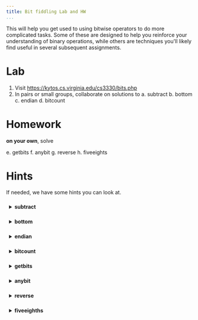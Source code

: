 ```yaml
---
title: Bit fiddling Lab and HW
...
```


This will help you get used to using bitwise operators to do more complicated tasks.
Some of these are designed to help you reinforce your understanding of binary operations,
while others are techniques you'll likely find useful in several subsequent assignments.

# Lab

1. Visit <https://kytos.cs.virginia.edu/cs3330/bits.php>
2. In pairs or small groups, collaborate on solutions to
    a. subtract
    b. bottom
    c. endian
    d. bitcount

# Homework

**on your own**, solve

e. getbits
f. anybit
g. reverse
h. fiveeights

# Hints

If needed, we have some hints you can look at.

<style>
summary { font-weight: bold; }
details { padding: 1ex; margin: 1ex 0ex; }
details[open] { border-left: thin solid rgba(0,0,0,0.25); border-radius:1ex; }
</style>


<details><summary>subtract</summary>

Consider the definition of two's compliment.

</details>


<details><summary>bottom</summary>

The obvious solution `~(0xFFFFFFFF << b)`{.c} won't work.
Bit shifts always do a modulo on their right-hand operand, so `a << b` does the same thing as `a << (b % (8*sizeof(a))`.
Thus, `<< 32` and `<< 0` do the same thing.

</details>


<details><summary>endian</summary>

Remember that changing endianness means swapping bytes, not bits.

</details>


<details><summary>bitcount</summary>

The obvious solution would be something like

````c
ans = 0;
for(int i=0; i<32; i+=1) {
    a += x&1;
    x >>=1;
}    
````

We don't allow for loops, but even if you replace it with 32 copies that's still 96 operations, and we only allow 40 for this task.

The trick is to do things in parallel, treating a number like a vector of smaller numbers.
Suppose I wanted to count the bits of an 8-bit number with bits `abcdefgh`.
With a little shifting and masking I could make three numbers

    0b00e00h
    0a00d00g
    0000c00f

and add them to get `xx0yy0zz` where `xx = a+b`, `yy = c+d+e`, and `zz = f+g+h`.

Extending this trick to several rounds on 32 bits will solve this problem.

</details>





<details><summary>getbits</summary>

Your solution to `bottom` plus a little shifting should do the trick.

</details>


<details><summary>anybit</summary>

The easy solution would be `y = !!x` but we don't allow `!`. Nor do we allow enough operations to do a loop-like solution.
    
You can divide and conquer.
Try defining `x1` where if any bit anywhere in `x` was `1`, some bit in the bottom 16 bits of `x1` is `1`.
The given task is "see if any `1` bit is in the 32 bits of `x`".
How could you reduce it to "see if any `1` bit is in the bottom 16 bits of `x1`"?

</details>


<details><summary>reverse</summary>

There aren't enough operations to do the endian-like reversal.
But you can use a vector-like solution: suppose you had an endian-reversed version of `x`: how could you reverse the bits of all four bytes at the same time?

</details>


<details><summary>fiveeighths</summary>

Any solution that includes left-shifts of adding a number to itself won't work for large inputs.
Think in terms of right shifts and additions.

<details><summary>more...</summary>

A solution for positive numbers won't work for all negative numbers. To see this, try writing out cases `-8` to `8` and their solutions in binary.

If you can solve this for positive numbers, what would you need to change to solve it for negatives too?

</details>
</details>

